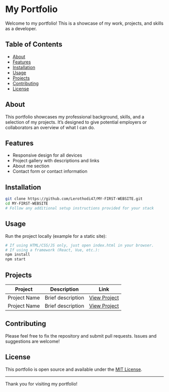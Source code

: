 # My Portfolio

Welcome to my portfolio! This is a showcase of my work, projects, and skills as a developer.

## Table of Contents

- [About](#about)
- [Features](#features)
- [Installation](#installation)
- [Usage](#usage)
- [Projects](#projects)
- [Contributing](#contributing)
- [License](#license)

## About

This portfolio showcases my professional background, skills, and a selection of my projects. It’s designed to give potential employers or collaborators an overview of what I can do.

## Features

- Responsive design for all devices
- Project gallery with descriptions and links
- About me section
- Contact form or contact information

## Installation

```bash
git clone https://github.com/Lerothodi47/MY-FIRST-WEBSITE.git
cd MY-FIRST-WEBSITE
# Follow any additional setup instructions provided for your stack
```

## Usage

Run the project locally (example for a static site):

```bash
# If using HTML/CSS/JS only, just open index.html in your browser.
# If using a framework (React, Vue, etc.):
npm install
npm start
```

## Projects

| Project       | Description                   | Link                        |
|---------------|------------------------------|-----------------------------|
| Project Name  | Brief description            | [View Project](#)           |
| Project Name  | Brief description            | [View Project](#)           |

## Contributing

Please feel free to fix the repository and submit pull requests. Issues and suggestions are welcome!

## License

This portfolio is open source and available under the [MIT License](LICENSE).

---

Thank you for visiting my portfolio!
